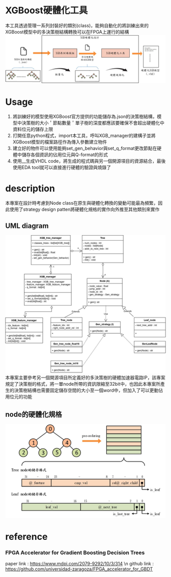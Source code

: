 # XGBoost硬體化工具
本工具透過管理一系列封裝好的類別(class)，能夠自動化的將訓練出來的XGBoost模型中的多決策樹結構轉換可以在FPGA上運行的結構
![](pic/architect.jpg)

# Usage
1. 將訓練好的模型使用XGBoost官方提供的功能儲存為.json的決策樹結構，模型中決策樹的大小＇節點數量＇單子樹的深度都應該要確保不會超出硬體化中資料位元的儲存上限
2. 打開任意python程式，import本工具，呼叫XGB_manager的建構子並將XGBoost模型的檔案路徑作為傳入參數建立物件
3. 建立好的物件可以使用能夠set_gen_behavior與set_q_format更改節點在硬體中儲存各個資訊的佔用位元與Q-format的形式
4. 使用__生成VHDL code，將生成的程式碼與另一個開源項目的資源結合，最後使用EDA tool就可以直接進行硬體的驗證與燒錄了


# description
本專案在設計時考慮到Node class在原生與硬體化轉換的變動可能最為頻繁，因此使用了strategy design patten將硬體化規格的實作向外推至其他類別來實作
## UML diagram
![](pic/UML_diagram.jpg)
本專案主要參考另一個開源項目所定義好的多決策樹的硬體加速器電路IP，該專案規定了決策樹的格式，將一單node所帶的資訊限縮至32bit中，也因此本專案所產生的決策樹結構也需要固定儲存空間的大小至一個word中，但加入了可以更動佔用位元的功能
## node的硬體化規格
![](pic/node_format.jpg)

# reference
### FPGA Accelerator for Gradient Boosting Decision Trees
paper link : https://www.mdpi.com/2079-9292/10/3/314  \n
github link : https://github.com/universidad-zaragoza/FPGA_accelerator_for_GBDT
